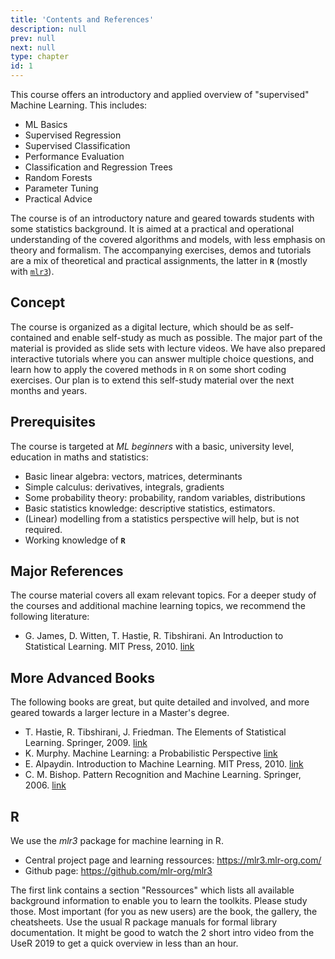 ```yaml
---
title: 'Contents and References'
description: null
prev: null
next: null
type: chapter
id: 1
---
```


This course offers an introductory and applied overview of "supervised" Machine Learning. This includes:

- ML Basics 
- Supervised Regression 
- Supervised Classification
- Performance Evaluation
- Classification and Regression Trees
- Random Forests
- Parameter Tuning
- Practical Advice

The course is of an introductory nature and geared towards students with some statistics background. It is aimed at a practical and operational understanding of the covered algorithms and models, with less emphasis on theory and formalism. The accompanying exercises, demos and tutorials are a mix of theoretical and practical assignments, the latter in **`R`** (mostly with [`mlr3`](https://mlr3.mlr-org.com/)).


## Concept

The course is organized as a digital lecture, which should be as self-contained 
and enable self-study as much as possible. 
The major part of the material is provided as slide sets with lecture videos.
We have also prepared interactive tutorials where you can answer multiple choice 
questions, and learn how to apply the covered methods in `R` on some short 
coding exercises. 
Our plan is to extend this self-study material over the next months and years.

## Prerequisites

The course is targeted at *ML beginners* with a basic, university level, education in maths and statistics:

- Basic linear algebra: vectors, matrices, determinants 
- Simple calculus: derivatives, integrals, gradients
- Some probability theory: probability, random variables, distributions
- Basic statistics knowledge: descriptive statistics, estimators.  
- (Linear) modelling from a statistics perspective will help, but is not required.
- Working knowledge of **`R`**



## Major References

The course material covers all exam relevant topics. For a deeper study of the courses and additional machine learning topics, we recommend the following literature:

* G. James, D. Witten, T. Hastie, R. Tibshirani. An Introduction to Statistical Learning. MIT Press, 2010. [link](http://www-bcf.usc.edu/~gareth/ISL/)

## More Advanced Books

The following books are great, but quite detailed and involved, and more geared towards a larger lecture in a Master's degree.

* T. Hastie, R. Tibshirani, J. Friedman. The Elements of Statistical Learning. Springer, 2009. [link](https://web.stanford.edu/~hastie/ElemStatLearn/)
* K. Murphy. Machine Learning: a Probabilistic Perspective [link](https://www.cs.ubc.ca/~murphyk/MLbook/)
* E. Alpaydin. Introduction to Machine Learning. MIT Press, 2010. [link](http://www.cmpe.boun.edu.tr/~ethem/i2ml2e/)
* C. M. Bishop. Pattern Recognition and Machine Learning. Springer, 2006. [link](http://research.microsoft.com/en-us/um/people/cmbishop/prml/)

## R

We use the *mlr3* package for machine learning in R.

* Central project page and learning ressources: https://mlr3.mlr-org.com/
* Github page: https://github.com/mlr-org/mlr3

The first link contains a section "Ressources" which lists all available background information to enable you to learn the toolkits.
Please study those. Most important (for you as new users) are the book, the gallery, the cheatsheets. 
Use the usual R package manuals for formal library documentation.
It might be good to watch the 2 short intro video from the UseR 2019 to get a quick overview in less than an hour.
